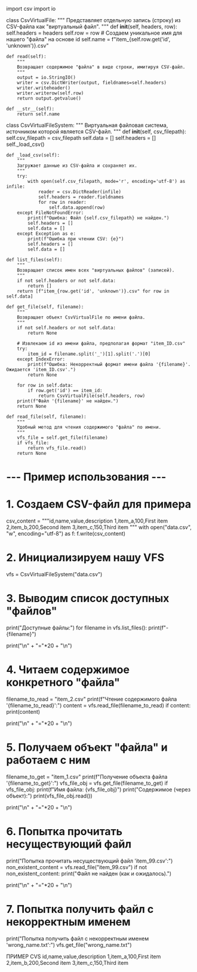 import csv
import io

class CsvVirtualFile:
    """
    Представляет отдельную запись (строку) из CSV-файла как "виртуальный файл".
    """
    def __init__(self, headers, row):
        self.headers = headers
        self.row = row
        # Создаем уникальное имя для нашего "файла" на основе id
        self.name = f"item_{self.row.get('id', 'unknown')}.csv"

    def read(self):
        """
        Возвращает содержимое "файла" в виде строки, имитируя CSV-файл.
        """
        output = io.StringIO()
        writer = csv.DictWriter(output, fieldnames=self.headers)
        writer.writeheader()
        writer.writerow(self.row)
        return output.getvalue()

    def __str__(self):
        return self.name

class CsvVirtualFileSystem:
    """
    Виртуальная файловая система, источником которой является CSV-файл.
    """
    def __init__(self, csv_filepath):
        self.csv_filepath = csv_filepath
        self.data = []
        self.headers = []
        self._load_csv()

    def _load_csv(self):
        """
        Загружает данные из CSV-файла и сохраняет их.
        """
        try:
            with open(self.csv_filepath, mode='r', encoding='utf-8') as infile:
                reader = csv.DictReader(infile)
                self.headers = reader.fieldnames
                for row in reader:
                    self.data.append(row)
        except FileNotFoundError:
            print(f"Ошибка: Файл {self.csv_filepath} не найден.")
            self.headers = []
            self.data = []
        except Exception as e:
            print(f"Ошибка при чтении CSV: {e}")
            self.headers = []
            self.data = []

    def list_files(self):
        """
        Возвращает список имен всех "виртуальных файлов" (записей).
        """
        if not self.headers or not self.data:
            return []
        return [f"item_{row.get('id', 'unknown')}.csv" for row in self.data]

    def get_file(self, filename):
        """
        Возвращает объект CsvVirtualFile по имени файла.
        """
        if not self.headers or not self.data:
            return None

        # Извлекаем id из имени файла, предполагая формат "item_ID.csv"
        try:
            item_id = filename.split('_')[1].split('.')[0]
        except IndexError:
            print(f"Ошибка: Некорректный формат имени файла '{filename}'. Ожидается 'item_ID.csv'.")
            return None

        for row in self.data:
            if row.get('id') == item_id:
                return CsvVirtualFile(self.headers, row)
        print(f"Файл '{filename}' не найден.")
        return None

    def read_file(self, filename):
        """
        Удобный метод для чтения содержимого "файла" по имени.
        """
        vfs_file = self.get_file(filename)
        if vfs_file:
            return vfs_file.read()
        return None

# --- Пример использования ---

# 1. Создаем CSV-файл для примера
csv_content = """id,name,value,description
1,item_a,100,First item
2,item_b,200,Second item
3,item_c,150,Third item
"""
with open("data.csv", "w", encoding="utf-8") as f:
    f.write(csv_content)

# 2. Инициализируем нашу VFS
vfs = CsvVirtualFileSystem("data.csv")

# 3. Выводим список доступных "файлов"
print("Доступные файлы:")
for filename in vfs.list_files():
    print(f"- {filename}")

print("\n" + "="*20 + "\n")

# 4. Читаем содержимое конкретного "файла"
filename_to_read = "item_2.csv"
print(f"Чтение содержимого файла '{filename_to_read}':")
content = vfs.read_file(filename_to_read)
if content:
    print(content)

print("\n" + "="*20 + "\n")

# 5. Получаем объект "файла" и работаем с ним
filename_to_get = "item_1.csv"
print(f"Получение объекта файла '{filename_to_get}':")
vfs_file_obj = vfs.get_file(filename_to_get)
if vfs_file_obj:
    print(f"Имя файла: {vfs_file_obj}")
    print("Содержимое (через объект):")
    print(vfs_file_obj.read())

print("\n" + "="*20 + "\n")

# 6. Попытка прочитать несуществующий файл
print("Попытка прочитать несуществующий файл 'item_99.csv':")
non_existent_content = vfs.read_file("item_99.csv")
if not non_existent_content:
    print("Файл не найден (как и ожидалось).")

print("\n" + "="*20 + "\n")

# 7. Попытка получить файл с некорректным именем
print("Попытка получить файл с некорректным именем 'wrong_name.txt':")
vfs.get_file("wrong_name.txt")

ПРИМЕР CVS 
id,name,value,description
1,item_a,100,First item
2,item_b,200,Second item
3,item_c,150,Third item
